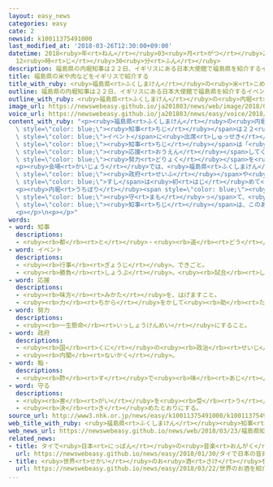 ```yaml
---
layout: easy_news
categories: easy
cate: 2
newsid: k10011375491000
last_modified_at: '2018-03-26T12:30:00+09:00'
datetime: 2018<ruby>年<rt>ねん</rt></ruby>03<ruby>月<rt>がつ</rt></ruby>26<ruby>日<rt>にち</rt></ruby>
  12<ruby>時<rt>じ</rt></ruby>30<ruby>分<rt>ふん</rt></ruby>
description: 福島県の内堀知事は２２日、イギリスにある日本大使館で福島県を紹介するイベントに出席しました。
title: 福島県の米や肉などをイギリスで紹介する
title_with_ruby: <ruby>福島県<rt>ふくしまけん</rt></ruby>の<ruby>米<rt>こめ</rt></ruby>や<ruby>肉<rt>にく</rt></ruby>などをイギリスで<ruby>紹介<rt>しょうかい</rt></ruby>する
outline: 福島県の内堀知事は２２日、イギリスにある日本大使館で福島県を紹介するイベントに出席しました。
outline_with_ruby: <ruby>福島県<rt>ふくしまけん</rt></ruby>の<ruby>内堀<rt>うちぼり</rt></ruby><ruby>知事<rt>ちじ</rt></ruby>は２２<ruby>日<rt>にち</rt></ruby>、イギリスにある<ruby>日本大使館<rt>にっぽんたいしかん</rt></ruby>で<ruby>福島県<rt>ふくしまけん</rt></ruby>を<ruby>紹介<rt>しょうかい</rt></ruby>するイベントに<ruby>出席<rt>しゅっせき</rt></ruby>しました。
image_url: https://newswebeasy.github.io/ja201803/news/web/image/2018/03/23/K10011375491_1803230837_1803230839_01_02.jpg
voice_url: https://newswebeasy.github.io/ja201803/news/easy/voice/2018/03/26/k10011375491000.mp3
content_with_ruby: "<p><ruby>福島県<rt>ふくしまけん</rt></ruby>の<ruby>内堀<rt>うちぼり</rt></ruby><span\
  \ style=\"color: blue;\"><ruby>知事<rt>ちじ</rt></ruby></span>は２２<ruby>日<rt>にち</rt></ruby>、イギリスにある<ruby>日本大使館<rt>にっぽんたいしかん</rt></ruby>で<ruby>福島県<rt>ふくしまけん</rt></ruby>を<ruby>紹介<rt>しょうかい</rt></ruby>する<span\
  \ style=\"color: blue;\">イベント</span>に<ruby>出席<rt>しゅっせき</rt></ruby>しました。<ruby>内堀<rt>うちぼり</rt></ruby><span\
  \ style=\"color: blue;\"><ruby>知事<rt>ちじ</rt></ruby></span>は「<ruby>東日本大震災<rt>ひがしにほんだいしんさい</rt></ruby>から７<ruby>年<rt>ねん</rt></ruby>の<ruby>間<rt>あいだ</rt></ruby>、<span\
  \ style=\"color: blue;\"><ruby>応援<rt>おうえん</rt></ruby></span>してくれてありがとうございます。これからも<ruby>福島<rt>ふくしま</rt></ruby>が<ruby>元気<rt>げんき</rt></ruby>になるように<span\
  \ style=\"color: blue;\"><ruby>努力<rt>どりょく</rt></ruby></span>を<ruby>続<rt>つづ</rt></ruby>けます」とあいさつしました。</p>\n\
  <p><ruby>会場<rt>かいじょう</rt></ruby>では、<ruby>福島県<rt>ふくしまけん</rt></ruby>でつくった<ruby>米<rt>こめ</rt></ruby>や<ruby>牛肉<rt>ぎゅうにく</rt></ruby>などを<ruby>使<rt>つか</rt></ruby>った<ruby>料理<rt>りょうり</rt></ruby>をイギリスの<span\
  \ style=\"color: blue;\"><ruby>政府<rt>せいふ</rt></ruby></span>や<ruby>会社<rt>かいしゃ</rt></ruby>の<ruby>人<rt>ひと</rt></ruby>たちに<ruby>食<rt>た</rt></ruby>べてもらいました。<ruby>食<rt>た</rt></ruby>べた<ruby>人<rt>ひと</rt></ruby>たちは「こんなにおいしい<span\
  \ style=\"color: blue;\">すし</span>は<ruby>初<rt>はじ</rt></ruby>めて<ruby>食<rt>た</rt></ruby>べました」とか、「これからは<ruby>福島県<rt>ふくしまけん</rt></ruby>の<ruby>食<rt>た</rt></ruby>べ<ruby>物<rt>もの</rt></ruby>を<ruby>買<rt>か</rt></ruby>うようにしたいです」などと<ruby>話<rt>はな</rt></ruby>していました。</p>\n\
  <p><ruby>内堀<rt>うちぼり</rt></ruby><span style=\"color: blue;\"><ruby>知事<rt>ちじ</rt></ruby></span>は「<ruby>世界<rt>せかい</rt></ruby>にはまだ<ruby>福島県<rt>ふくしまけん</rt></ruby>の<ruby>野菜<rt>やさい</rt></ruby>や<ruby>肉<rt>にく</rt></ruby>などを<ruby>心配<rt>しんぱい</rt></ruby>する<ruby>人<rt>ひと</rt></ruby>がいます。<ruby>食<rt>た</rt></ruby>べ<ruby>物<rt>もの</rt></ruby>の<ruby>安全<rt>あんぜん</rt></ruby>をしっかり<span\
  \ style=\"color: blue;\"><ruby>守<rt>まも</rt></ruby>っ</span>て、<ruby>世界<rt>せかい</rt></ruby>に<ruby>紹介<rt>しょうかい</rt></ruby>していきたいです」と<ruby>言<rt>い</rt></ruby>いました。<ruby>内堀<rt>うちぼり</rt></ruby><span\
  \ style=\"color: blue;\"><ruby>知事<rt>ちじ</rt></ruby></span>は、このあとフランスにも<ruby>行<rt>い</rt></ruby>く<ruby>予定<rt>よてい</rt></ruby>です。</p>\n\
  <p></p>\n<p></p>"
words:
- word: 知事
  descriptions:
  - <ruby><rb>都</rb><rt>と</rt></ruby>・<ruby><rb>道</rb><rt>どう</rt></ruby>・<ruby><rb>府</rb><rt>ふ</rt></ruby>・<ruby><rb>県</rb><rt>けん</rt></ruby>などの<ruby><rb>政治</rb><rt>せいじ</rt></ruby>をとる、いちばん<ruby><rb>上</rb><rt>うえ</rt></ruby>の<ruby><rb>役目</rb><rt>やくめ</rt></ruby>。また、その<ruby><rb>人</rb><rt>ひと</rt></ruby>。
- word: イベント
  descriptions:
  - <ruby><rb>行事</rb><rt>ぎょうじ</rt></ruby>。できごと。
  - <ruby><rb>勝負</rb><rt>しょうぶ</rt></ruby>。<ruby><rb>試合</rb><rt>しあい</rt></ruby>。
- word: 応援
  descriptions:
  - <ruby><rb>味方</rb><rt>みかた</rt></ruby>を、はげますこと。
  - <ruby><rb>力</rb><rt>ちから</rt></ruby>をかして<ruby><rb>助</rb><rt>たす</rt></ruby>けること。
- word: 努力
  descriptions:
  - <ruby><rb>一生懸命</rb><rt>いっしょうけんめい</rt></ruby>にすること。
- word: 政府
  descriptions:
  - <ruby><rb>国</rb><rt>くに</rt></ruby>の<ruby><rb>政治</rb><rt>せいじ</rt></ruby>を<ruby><rb>行</rb><rt>おこな</rt></ruby>うところ。
  - <ruby><rb>内閣</rb><rt>ないかく</rt></ruby>。
- word: 鮨・
  descriptions:
  - <ruby><rb>酢</rb><rt>す</rt></ruby>で<ruby><rb>味</rb><rt>あじ</rt></ruby>をつけたご<ruby><rb>飯</rb><rt>はん</rt></ruby>に、<ruby><rb>魚</rb><rt>さかな</rt></ruby>や、<ruby><rb>貝</rb><rt>かい</rt></ruby>・<ruby><rb>野菜</rb><rt>やさい</rt></ruby>などをのせたり、<ruby><rb>混</rb><rt>ま</rt></ruby>ぜたりした<ruby><rb>食</rb><rt>た</rt></ruby>べ<ruby><rb>物</rb><rt>もの</rt></ruby>。にぎりずし・<ruby><rb>巻</rb><rt>ま</rt></ruby>きずし・ちらしずしなど。
- word: 守る
  descriptions:
  - <ruby><rb>害</rb><rt>がい</rt></ruby>を<ruby><rb>受</rb><rt>う</rt></ruby>けないように、<ruby><rb>防</rb><rt>ふせ</rt></ruby>ぐ。
  - <ruby><rb>決</rb><rt>き</rt></ruby>めたとおりにする。
source_url: http://www3.nhk.or.jp/news/easy/k10011375491000/k10011375491000.html
web_title_with_ruby: <ruby>福島県<rt>ふくしまけん</rt></ruby><ruby>知事<rt>ちじ</rt></ruby> <ruby>販路<rt>はんろ</rt></ruby><ruby>拡大<rt>かくだい</rt></ruby>へ<ruby>英<rt>えい</rt></ruby>で<ruby>農産物<rt>のうさんぶつ</rt></ruby><ruby>アピール<rt>あぴーる</rt></ruby>
web_news_url: https://newswebeasy.github.io/news/web/2018/03/23/福島県知事-販路拡大へ英で農産物アピール
related_news:
- title: タイで<ruby>日本<rt>にっぽん</rt></ruby>の<ruby>音楽<rt>おんがく</rt></ruby>や<ruby>食<rt>た</rt></ruby>べ<ruby>物<rt>もの</rt></ruby>を<ruby>紹介<rt>しょうかい</rt></ruby>するイベント
  url: https://newswebeasy.github.io/news/easy/2018/01/30/タイで日本の音楽や食べ物を紹介するイベント
- title: <ruby>世界<rt>せかい</rt></ruby>のお<ruby>酒<rt>さけ</rt></ruby>を<ruby>紹介<rt>しょうかい</rt></ruby>するイベント　<ruby>日本酒<rt>にほんしゅ</rt></ruby>も<ruby>紹介<rt>しょうかい</rt></ruby>
  url: https://newswebeasy.github.io/news/easy/2018/03/22/世界のお酒を紹介するイベント-日本酒も紹介
...
```

